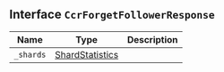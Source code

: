 ## Interface `CcrForgetFollowerResponse`

| Name | Type | Description |
| - | - | - |
| `_shards` | [ShardStatistics](./ShardStatistics.md) | &nbsp; |
